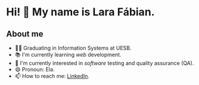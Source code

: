 # Hi! 👋 My name is Lara Fábian.

## About me
- 👩‍🎓 Graduating in Information Systems at UESB. 
- 📚 I'm currently learning *web* development.
- 🎯 I'm currently interested in *software* testing and quality assurance (QA).
- 😄 Pronoun: Ela.
- 📫 How to reach me: [LinkedIn](https://www.linkedin.com/in/lara-f%C3%A1bian-a-0046ba197/).



<!--
**Lara-Fabian-Almeida/Lara-Fabian-Almeida** is a ✨ _special_ ✨ repository because its `README.md` (this file) appears on your GitHub profile.

Here are some ideas to get you started:

- 🔭 I’m currently working on ...
- 🌱 I’m currently learning ...
- 👯 I’m looking to collaborate on ...
- 🤔 I’m looking for help with ...
- 💬 Ask me about ...
- 📫 How to reach me: ...
- 😄 Pronouns: ...
- ⚡ Fun fact: ...
-->
